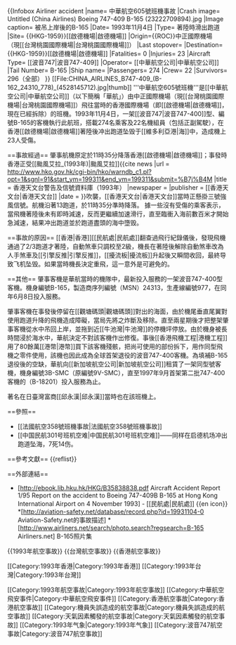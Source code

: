 {{Infobox Airliner accident
|name= 中華航空605號班機事故
|Crash image= Untitled (China Airlines) Boeing 747-409 B-165 (23222709894).jpg
|Image caption= 被吊上岸後的B-165
|Date= 1993年11月4日
|Type= 著陸時滑出跑道
|Site= {{HKG-1959}}[[啟德機場|啟德機場]]
|Origin={{ROC}}中正國際機場<br/>（現[[台灣桃園國際機場|台灣桃園國際機場]]）
|Last stopover= 
|Destination= {{HKG-1959}}[[啟德機場|啟德機場]]
|Fatalities= 0
|Injuries= 23
|Aircraft Type= [[波音747|波音747-409]]
|Operator= [[中華航空公司|中華航空公司]]
|Tail Number= B-165
|Ship name= 
|Passengers= 274
|Crew= 22
|Survivors= 296（全部）
}}
[[File:CHINA_AIRLINES_B747-409_(B-162_24310_778)_(4528145712).jpg|thumb]]
'''中華航空605號班機'''是[[中華航空公司|中華航空公司]]（以下簡稱「華航」）由中正國際機場（現[[台灣桃園國際機場|台灣桃園國際機場]]）飛往當時的香港國際機場（即[[啟德機場|啟德機場]]，現在已經拆除）的班機。1993年11月4日，一架[[波音747|波音747-400]]型、編號B-165的客機執行此航班，搭載274名乘客及22名機組員（包括正副駕駛），在香港[[啟德機場|啟德機場]]著陸後冲出跑道坠毁于[[維多利亞港|海]]中，造成機上23人受傷。

==事故經過==
肇事航機原定於11時35分降落香港[[啟德機場|啟德機場]]；事發時香港正受[[颱風艾拉_(1993年)|颱風艾拉]]<ref>{{cite news
 |url = http://www.hko.gov.hk/cgi-bin/hko/warndb_c1.pl?opt=1&sgnl=91&start_ym=199311&end_ym=199311&submit=%B7j%B4M
 |title = 香港天文台警告及信號資料庫（1993年）
 |newspaper = 
 |publisher = [[香港天文台|香港天文台]]
 |date = 
}}</ref>吹襲，[[香港天文台|香港天文台]]當時正懸掛三號強風信號。航機沿著13跑道，於11時35分準時降落。
據一些沒有受傷的乘客表示，當飛機著陸後未有即時減速，反而更繼續加速滑行，直至臨衝入海前數百米才開始急減速，結果冲出跑道並於跑道盡頭的海中墮毁。

==事故的原因==
[[香港|香港]][[民航處|民航處]]翻查過飛行紀錄儀後，發現飛機通過了2/3跑道才著陸，自動煞車只調校至2級，機長在著陸後解除自動煞車改為人手煞車及[[引擎反推|引擎反推]]，[[擾流板|擾流板]]升起後又瞬間收回，最終导致飞机坠毁。如果當時機長決定重飛，這一意外是可避免的。

==其他==
肇事客機是華航當時的機隊中，最新投入服務的一架波音747-400型客機。機身編號B-165，製造商序列編號（MSN）24313，生產線編號977，在同年6月8日投入服務。

肇事客機在事發後停留在[[觀塘碼頭|觀塘碼頭]]對出的海面，由於機尾垂直尾翼對使用跑道升降的飛機造成障礙，當局先將之炸斷及移除。直至兩星期後才把整架肇事客機從水中吊回上岸，並拖到近[[牛池灣|牛池灣]]的停機坪停放。由於機身被長時間浸於海水中，華航決定不對該客機作出修復。事後[[香港飛機工程|港機工程]]用了80餘萬[[港幣|港幣]]買下該客機殘骸，把尚可使用的部份拆下，用作同型飛機之零件使用，該機也因此成為全球首架退役的波音747-400客機。為填補B-165退役後的空缺，華航向[[新加坡航空公司|新加坡航空公司]]租賃了一架同型號客機，機身編號3B-SMC（原編號9V-SMC），直至1997年9月首架第二批747-400客機的（B-18201）投入服務為止。

著名在日臺灣富商[[邱永漢|邱永漢]]當時也在該班機上。

==參照==
* [[法國航空358號班機事故|法國航空358號班機事故]]
* [[中国民航301号班机空难|中国民航301号班机空难]]——同样在启德机场冲出跑道坠海，7死14伤。

==參考文獻==
{{reflist}}

==外部連結==

* [http://ebook.lib.hku.hk/HKG/B35838838.pdf Aircraft Accident Report 1/95 Report on the accident to Boeing 747-409B B-165 at Hong Kong International Airport on 4 November 1993] - [[民航處|民航處]] {{en icon}}
*[http://aviation-safety.net/database/record.php?id=19931104-0 Aviation-Safety.net的事故描述]
*[http://www.airliners.net/search/photo.search?regsearch=B-165 Airliners.net] B-165照片集

{{1993年航空事故}}
{{台灣航空事故}}
{{香港航空事故}}

[[Category:1993年香港|Category:1993年香港]]
[[Category:1993年台灣|Category:1993年台灣]]
<!--[[Category:1993年11月|Category:1993年11月]]-->
[[Category:1993年航空事故|Category:1993年航空事故]]
[[Category:中華航空飛安事件|Category:中華航空飛安事件]]
[[Category:香港航空事故|Category:香港航空事故]]
[[Category:機員失誤造成的航空事故|Category:機員失誤造成的航空事故]]
[[Category:天氣因素觸發的航空事故|Category:天氣因素觸發的航空事故]]
[[Category:1993年气象|Category:1993年气象]]
[[Category:波音747航空事故|Category:波音747航空事故]]